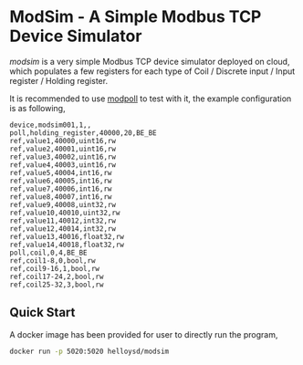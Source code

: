 # ModSim - A Simple Modbus TCP Device Simulator

*modsim* is a very simple Modbus TCP device simulator deployed on cloud, which populates a few registers for each type of Coil / Discrete input / Input register / Holding register. 

It is recommended to use [modpoll](https://github.com/gavinying/modpoll) to test with it, the example configuration is as following,

```
device,modsim001,1,,
poll,holding_register,40000,20,BE_BE
ref,value1,40000,uint16,rw
ref,value2,40001,uint16,rw
ref,value3,40002,uint16,rw
ref,value4,40003,uint16,rw
ref,value5,40004,int16,rw
ref,value6,40005,int16,rw
ref,value7,40006,int16,rw
ref,value8,40007,int16,rw
ref,value9,40008,uint32,rw
ref,value10,40010,uint32,rw
ref,value11,40012,int32,rw
ref,value12,40014,int32,rw
ref,value13,40016,float32,rw
ref,value14,40018,float32,rw
poll,coil,0,4,BE_BE
ref,coil1-8,0,bool,rw
ref,coil9-16,1,bool,rw
ref,coil17-24,2,bool,rw
ref,coil25-32,3,bool,rw
```

## Quick Start

A docker image has been provided for user to directly run the program, 

  ```bash
  docker run -p 5020:5020 helloysd/modsim
  ```
